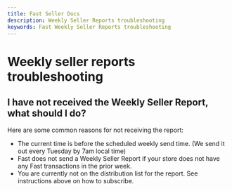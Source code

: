 ```yaml
---
title: Fast Seller Docs
description: Weekly Seller Reports troubleshooting
keywords: Fast Weekly Seller Reports troubleshooting
---
```


# Weekly seller reports troubleshooting

## I have not received the Weekly Seller Report, what should I do?

Here are some common reasons for not receiving the report:

- The current time is before the scheduled weekly send time. (We send it out every Tuesday by 7am local time)
- Fast does not send a Weekly Seller Report if your store does not have any Fast transactions in the prior week.
- You are currently not on the distribution list for the report. See instructions above on how to subscribe.
